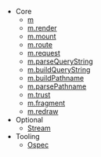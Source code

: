 - Core
	- [m](hyperscript.md)
	- [m.render](render.md)
	- [m.mount](mount.md)
	- [m.route](route.md)
	- [m.request](request.md)
	- [m.parseQueryString](parseQueryString.md)
	- [m.buildQueryString](buildQueryString.md)
	- [m.buildPathname](buildPathname.md)
	- [m.parsePathname](parsePathname.md)
	- [m.trust](trust.md)
	- [m.fragment](fragment.md)
	- [m.redraw](redraw.md)
- Optional
	- [Stream](stream.md)
- Tooling
	- [Ospec](https://github.com/MithrilJS/mithril.js/blob/master/ospec)
